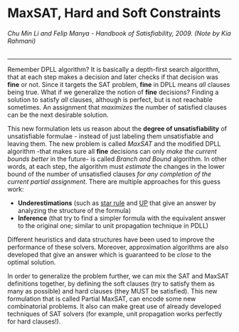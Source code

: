# MaxSAT, Hard and Soft Constraints
###### Chu Min Li and Felip Manya - Handbook of Satisfiability, 2009.  (Note by Kia Rahmani)
---
Remember DPLL algorithm? It is basically a depth-first search algorithm, that at each step makes a decision and later checks if that decision was **fine** or not. Since it targets the SAT problem, **fine** in DPLL means *all* clauses being true. 
What if we generalize the notion of **fine** decisions? Finding a solution to satisfy *all* clauses, although is perfect, but is not reachable sometimes. An assignment that *maximizes* the number of satisfied clauses can be the next desirable solution.

This new formulation lets us reason about the **degree of unsatisfiability** of unsatisfiable formulae - instead of just labeling them unsatisfiable and leaving them. The new problem is called *MaxSAT* and the modified DPLL algorithm -that makes sure all **fine** decisions can only *make the current bounds better* in the future- is called *Branch and Bound* algorithm. In other words, at each step, the algorithm must *estimate* the changes in the lower bound of the number of unsatisfied clauses *for any completion of the current partial assignment*. There are multiple approaches for this guess work: 
- **Underestimations** (such as [star rule](http://link.springer.com/chapter/10.1007%2F978-3-540-30498-2_34) and [UP](http://link.springer.com/chapter/10.1007%2F11564751_31) that give an answer by analyzing the structure of the formula) 
- **Inference** (that try to find a simpler formula with the equivalent answer to the original one; similar to unit propagation technique in PDLL)

Different heuristics and data structures have been used to improve the performance of these solvers. Moreover, approximation algorithms are also developed that give an answer which is guaranteed to be *close* to the optimal solution. 

In order to generalize the problem further, we can mix the SAT and MaxSAT definitions together, by defining the soft clauses (try to satisfy them as many as possible) and hard clauses (they MUST be satisfied). This new formulation that is called Partial MaxSAT, can encode some new combinatorial problems. It also can make great use of already developed techniques of SAT solvers (for example, unit propagation works perfectly for hard clauses!).






